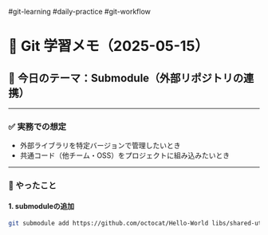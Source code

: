 #git-learning #daily-practice #git-workflow

# 📅 Git 学習メモ（2025-05-15）

## 🔷 今日のテーマ：Submodule（外部リポジトリの連携）

---

### ✅ 実務での想定
- 外部ライブラリを特定バージョンで管理したいとき
- 共通コード（他チーム・OSS）をプロジェクトに組み込みたいとき

---

### 🧪 やったこと

#### 1. submoduleの追加

```bash
git submodule add https://github.com/octocat/Hello-World libs/shared-utilsgit 